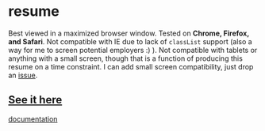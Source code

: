 resume
=================

Best viewed in a maximized browser window. Tested on **Chrome, Firefox, and Safari**. Not compatible with IE due to lack of `classList` support (also a way for me to screen potential employers :) ). Not compatible with tablets or anything with a small screen, though that is a function of producing this resume on a time constraint. I can add small screen compatibility, just drop an [issue](https://github.com/eighttrackmind/resume/issues).

## [See it here](http://eighttrackmind.github.io/resume/)

[documentation](https://github.com/eighttrackmind/resume/blob/master/coffee/resume.coffee.md)